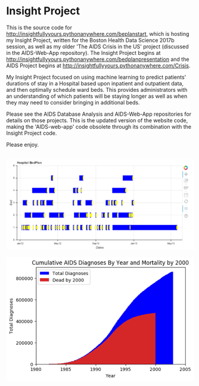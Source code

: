 # Insight Project

This is the source code for http://insightfullyyours.pythonanywhere.com/beplanstart, which is hosting my Insight Project, written for the Boston Health Data Science 2017b session, as well as my older 'The AIDS Crisis in the US' project (discussed in the AIDS-Web-App repository).  The Insight Project begins at http://insightfullyyours.pythonanywhere.com/bedplanpresentation and the AIDS Project begins at http://insightfullyyours.pythonanywhere.com/Crisis. 

My Insight Project focused on using machine learning to predict patients' durations of stay in a Hospital based upon inpatient and outpatient data, and then optimally schedule ward beds.  This provides administrators with an understanding of which patients will be staying longer as well as when they may need to consider bringing in additional beds.

Please see the AIDS Database Analysis and AIDS-Web-App repositories for details on those projects.  This is the updated version of the website code, making the 'AIDS-web-app' code obsolete through its combination with the Insight Project code.

Please enjoy.

<br>
<img src="Schedule.PNG" />
<br>


<br>
<img src="AIDSCrisis.png" />
<br>
